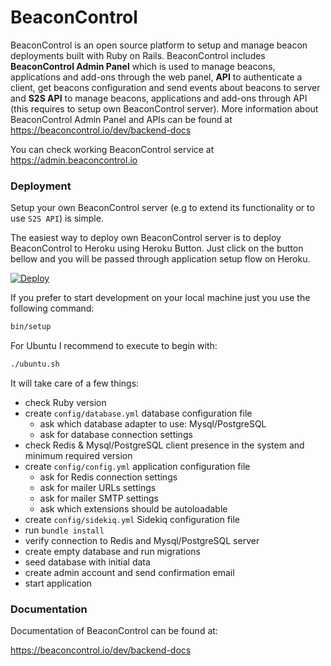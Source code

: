 # BeaconControl

BeaconControl is an open source platform to setup and manage beacon deployments built with Ruby on Rails.
BeaconControl includes **BeaconControl Admin Panel** which is used to manage beacons, applications and add-ons through the web panel,
**API** to authenticate a client, get beacons configuration and send events about beacons to server and
**S2S API** to manage beacons, applications and add-ons through API (this requires to setup own BeaconControl server).
More information about BeaconControl Admin Panel and APIs can be found at https://beaconcontrol.io/dev/backend-docs

You can check working BeaconControl service at https://admin.beaconcontrol.io

### Deployment

Setup your own BeaconControl server (e.g to extend its functionality or to use `S2S API`) is simple.

The easiest way to deploy own BeaconControl server is to deploy BeaconControl to Heroku using Heroku Button.
Just click on the button bellow and you will be passed through application setup flow on Heroku.

[![Deploy](https://www.herokucdn.com/deploy/button.png)](https://heroku.com/deploy?template=https://github.com/upnext/BeaconControl/tree/master)


If you prefer to start development on your local machine just you use the following command:
```bash
bin/setup
```

For Ubuntu I recommend to execute to begin with:
```bash
./ubuntu.sh
```


It will take care of a few things:
- check Ruby version
- create `config/database.yml` database configuration file
  - ask which database adapter to use: Mysql/PostgreSQL
  - ask for database connection settings
- check Redis & Mysql/PostgreSQL client presence in the system and minimum required version
- create `config/config.yml` application configuration file
  - ask for Redis connection settings
  - ask for mailer URLs settings
  - ask for mailer SMTP settings
  - ask which extensions should be autoloadable
- create `config/sidekiq.yml` Sidekiq configuration file
- run `bundle install`
- verify connection to Redis and Mysql/PostgreSQL server
- create empty database and run migrations
- seed database with initial data
- create admin account and send confirmation email
- start application


### Documentation

Documentation of BeaconControl can be found at:

https://beaconcontrol.io/dev/backend-docs
